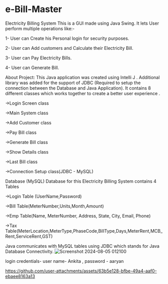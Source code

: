 # e-Bill-Master

Electricity Billing System
This is a GUI made using Java Swing. It lets User perform multiple operations like:-

1- User can Create his Personal login for security purposes.

2- User can Add customers and Calculate their Electricity Bill.

3- User can Pay Electricity Bills.

4- User can Generate Bill.

About Project:
This Java application was created using Intelli J . Additional library was added for the support of JDBC (Required to setup the connection between the Database and Java Application). It contains 8 different classes which works together to create a better user experience .


->Login Screen class

->Main System class

->Add Customer class

->Pay Bill class

->Generate Bill class

->Show Details class

->Last Bill class

->Connection Setup class(JDBC - MySQL)

Database (MySQL)
Database for this Electricity Billing System contains 4 Tables

->Login Table (UserName,Password)

->Bill Table(MeterNumber,Units,Month,Amount)

->Emp Table(Name, MeterNumber, Address, State, City, Email, Phone)

->Tax Table(MeterLocation,MeterType,PhaseCode,BillType,Days,MeterRent,MCB_Rent,ServiceRent,GST)

Java communicates with MySQL tables using JDBC which stands for Java Database Connectivity.
![Screenshot 2024-08-05 012100](https://github.com/user-attachments/assets/c5f3428d-40c5-4c4a-ac70-f8a29faefde7)

login credentials- 
user name- Ankita , 
password - aaryan

https://github.com/user-attachments/assets/63b5e128-bfbe-49a4-aaf0-ebaee8163a13




